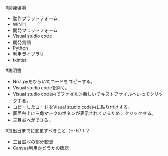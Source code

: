 #開発環境
- 動作プラットフォーム
- WIN11
- 開発プラットフォーム
- Visual studio code
- 開発言語
- Python
- 利用ライブラリ
- tkinter

#説明書
- No.1.pyをひらいてコードをコピーする。
- Visual studio codeを開く。
- Visual studio code内でファイル＞新しいテキストファイルへいってクリックする。
- コピーしたコードをVisual studio code内に貼り付けする。
-  画面右上に三角マークのボタンが表示されているため、クリックする。
-  三目並べができる。

#提出日までに変更すべきこと（～６/１２
- 三目並べの部分変更
- Canvas利用かどうかの確認
